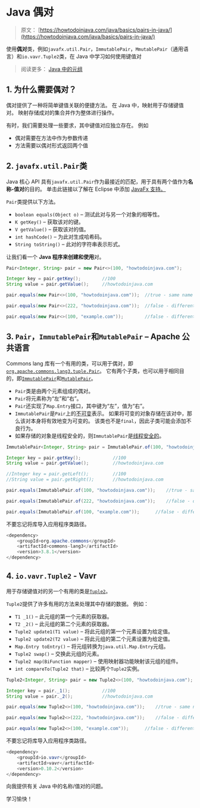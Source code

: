 # Java 偶对

> 原文： [https://howtodoinjava.com/java/basics/pairs-in-java/](https://howtodoinjava.com/java/basics/pairs-in-java/)

使用**偶对**类，例如`javafx.util.Pair`，`ImmutablePair`，`MmutablePair`（通用语言）和`io.vavr.Tuple2`类，在 Java 中学习如何使用键值对

> 阅读更多： [Java 中的元组](https://howtodoinjava.com/java/basics/java-tuples/)

## 1\. 为什么需要偶对？

偶对提供了一种将简单键值关联的便捷方法。 在 Java 中，映射用于存储键值对。 映射存储成对的集合并作为整体进行操作。

有时，我们需要处理一些要求，其中键值对应独立存在。 例如

*   偶对需要在方法中作为参数传递
*   方法需要以偶对形式返回两个值

## 2\. `javafx.util.Pair`类

Java 核心 API 具有`javafx.util.Pair`作为最接近的匹配，用于具有两个值作为**名称-值对**的目的。 单击此链接以了解在 Eclipse 中添加 [JavaFx 支持。](https://www.eclipse.org/efxclipse/install.html)

`Pair`类提供以下方法。

*   `boolean equals​(Object o)` – 测试此对与另一个对象的相等性。
*   `K getKey()` – 获取该对的键。
*   `V getValue()` – 获取该对的值。
*   `int hashCode()` – 为此对生成哈希码。
*   `String toString()` – 此对的字符串表示形式。

让我们看一个 **Java 程序来创建和使用**对。

```java
Pair<Integer, String> pair = new Pair<>(100, "howtodoinjava.com");

Integer key = pair.getKey();		//100
String value = pair.getValue();		//howtodoinjava.com

pair.equals(new Pair<>(100, "howtodoinjava.com"));	//true - same name and value

pair.equals(new Pair<>(222, "howtodoinjava.com"));	//false	- different name

pair.equals(new Pair<>(100, "example.com"));		//false	- different value

```

## 3\. `Pair`，`ImmutablePair`和`MutablePair` – Apache 公共语言

Commons lang 库有一个有用的类，可以用于偶对，即[`org.apache.commons.lang3.tuple.Pair`](https://commons.apache.org/proper/commons-lang/javadocs/api-3.1/org/apache/commons/lang3/tuple/Pair.html)。 它有两个子类，也可以用于相同目的，即[`ImmutablePair`](https://commons.apache.org/proper/commons-lang/javadocs/api-3.1/org/apache/commons/lang3/tuple/ImmutablePair.html)和[`MutablePair`](https://commons.apache.org/proper/commons-lang/javadocs/api-3.1/org/apache/commons/lang3/tuple/MutablePair.html)。

*   `Pair`类是由两个元素组成的偶对。
*   `Pair`将元素称为“左”和“右”。
*   `Pair`还实现了`Map.Entry`接口，其中键为“左”，值为“右”。
*   `ImmutablePair`是`Pair`上的[不可变](https://howtodoinjava.com/java/basics/how-to-make-a-java-class-immutable/)表示。 如果将可变的对象存储在该对中，那么该对本身将有效地变为可变的。 该类也不是`final`，因此子类可能会添加不良行为。
*   如果存储的对象是线程安全的，则`ImmutablePair`是[线程安全的](https://howtodoinjava.com/java/multi-threading/what-is-thread-safety/)。

```java
ImmutablePair<Integer, String> pair = ImmutablePair.of(100, "howtodoinjava.com");

Integer key = pair.getKey();			//100
String value = pair.getValue();			//howtodoinjava.com

//Integer key = pair.getLeft();			//100
//String value = pair.getRight();		//howtodoinjava.com

pair.equals(ImmutablePair.of(100, "howtodoinjava.com"));	//true - same name and value

pair.equals(ImmutablePair.of(222, "howtodoinjava.com"));	//false	- different name

pair.equals(ImmutablePair.of(100, "example.com"));		//false	- different value

```

不要忘记将库导入应用程序类路径。

```java
<dependency>
	<groupId>org.apache.commons</groupId>
	<artifactId>commons-lang3</artifactId>
	<version>3.8.1</version>
</dependency>

```

## 4\. `io.vavr.Tuple2` - Vavr

用于存储键值对的另一个有用的类是[`Tuple2`](https://static.javadoc.io/io.vavr/vavr/0.9.0/io/vavr/Tuple2.html)。

`Tuple2`提供了许多有用的方法来处理其中存储的数据。 例如：

*   `T1 _1()` – 此元组的第一个元素的获取器。
*   `T2 _2()` – 此元组的第二个元素的获取器。
*   `Tuple2 update1(T1 value)` – 将此元组的第一个元素设置为给定值。
*   `Tuple2 update2(T2 value)` – 将此元组的第二个元素设置为给定值。
*   `Map.Entry toEntry()` – 将元组转换为`java.util.Map.Entry`元组。
*   `Tuple2 swap()` – 交换此元组的元素。
*   `Tuple2 map(BiFunction mapper)` – 使用映射器功能映射该元组的组件。
*   `int compareTo(Tuple2 that)` – 比较两个`Tuple2`实例。

```java
Tuple2<Integer, String> pair = new Tuple2<>(100, "howtodoinjava.com");

Integer key = pair._1();			//100
String value = pair._2();			//howtodoinjava.com

pair.equals(new Tuple2<>(100, "howtodoinjava.com"));	//true - same name and value

pair.equals(new Tuple2<>(222, "howtodoinjava.com"));	//false	- different name

pair.equals(new Tuple2<>(100, "example.com"));		//false	- different value

```

不要忘记将库导入应用程序类路径。

```java
<dependency>
	<groupId>io.vavr</groupId>
	<artifactId>vavr</artifactId>
	<version>0.10.2</version>
</dependency>

```

向我提供有关 Java 中的名称/值对的问题。

学习愉快！